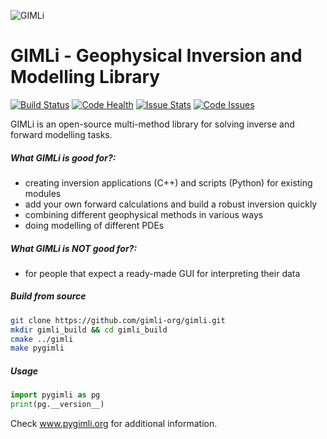 <!---
Readme for Github repository only. (Get's selected before *.rst file)
-->

![GIMLi](https://raw.githubusercontent.com/gimli-org/gimli/master/doc/_static/gimli.png)

# GIMLi - Geophysical Inversion and Modelling Library

[![Build Status](http://www.pygimli.org/build_status.svg)](http://www.pygimli.org/build.html)
[![Code Health](https://landscape.io/github/gimli-org/gimli/master/landscape.svg)](https://landscape.io/github/gimli-org/gimli/master)
[![Issue Stats](http://issuestats.com/github/gimli-org/gimli/badge/issue?style=flat-square)](http://issuestats.com/github/gimli-org/gimli)
[![Code Issues](https://www.quantifiedcode.com/api/v1/project/d0d835a5d75e4334a1c58389cafccaa0/badge.svg)](https://www.quantifiedcode.com/app/project/d0d835a5d75e4334a1c58389cafccaa0)


GIMLi is an open-source multi-method library for solving inverse
and forward modelling tasks.

##### What GIMLi is good for?:

- creating inversion applications (C++) and scripts (Python) for existing modules
- add your own forward calculations and build a robust inversion quickly
- combining different geophysical methods in various ways
- doing modelling of different PDEs

##### What GIMLi is **NOT** good for?:

- for people that expect a ready-made GUI for interpreting their data

##### Build from source
```bash
git clone https://github.com/gimli-org/gimli.git
mkdir gimli_build && cd gimli_build
cmake ../gimli
make pygimli
```

##### Usage
```python
import pygimli as pg
print(pg.__version__)
```

Check www.pygimli.org for additional information.
